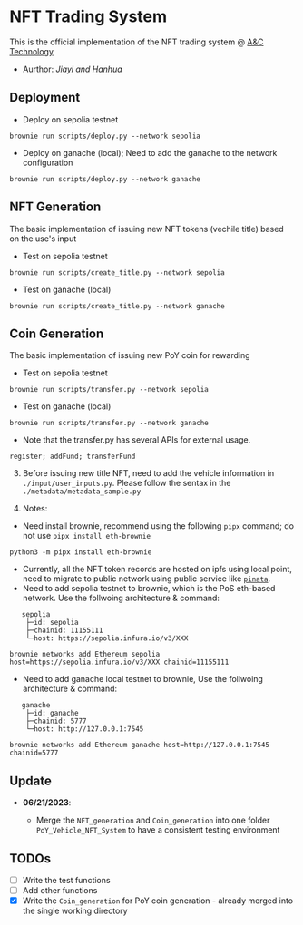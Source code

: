 # NFT Trading System
This is the official implementation of the NFT trading system @ [A&amp;C Technology](https://www.linkedin.com/company/a-c-technology-inc)

- Aurthor: _[Jiayi](https://github.com/JayLuo17/) and [Hanhua](https://github.com/HenryJiang97)_


## Deployment
- Deploy on sepolia testnet
```
brownie run scripts/deploy.py --network sepolia
```

- Deploy on ganache (local); Need to add the ganache to the network configuration
```
brownie run scripts/deploy.py --network ganache
```

## NFT Generation
The basic implementation of issuing new NFT tokens (vechile title) based on the use's input

- Test on sepolia testnet
```
brownie run scripts/create_title.py --network sepolia
```

- Test on ganache (local)
```
brownie run scripts/create_title.py --network ganache
```
## Coin Generation
The basic implementation of issuing new PoY coin for rewarding

- Test on sepolia testnet
```
brownie run scripts/transfer.py --network sepolia
```

- Test on ganache (local)
```
brownie run scripts/transfer.py --network ganache
```

- Note that the transfer.py has several APIs for external usage.
```
register; addFund; transferFund
```

3. Before issuing new title NFT, need to add the vehicle information in `./input/user_inputs.py`. Please follow the sentax in the `./metadata/metadata_sample.py`

3. Notes:
- Need install brownie, recommend using the following `pipx` command; do not use `pipx install eth-brownie`
```
python3 -m pipx install eth-brownie
```
- Currently, all the NFT token records are hosted on ipfs using local point, need to migrate to public network using public service like [`pinata`](https://www.pinata.cloud/).
- Need to add sepolia testnet to brownie, which is the PoS eth-based network. Use the follwoing architecture & command:
```
   sepolia
    ├─id: sepolia
    ├─chainid: 11155111
    └─host: https://sepolia.infura.io/v3/XXX

brownie networks add Ethereum sepolia host=https://sepolia.infura.io/v3/XXX chainid=11155111
```

- Need to add ganache local testnet to brownie,  Use the follwoing architecture & command:
```
   ganache
    ├─id: ganache
    ├─chainid: 5777
    └─host: http://127.0.0.1:7545

brownie networks add Ethereum ganache host=http://127.0.0.1:7545 chainid=5777
```

## Update

- **06/21/2023**: 
    
    - Merge the `NFT_generation` and `Coin_generation` into one folder `PoY_Vehicle_NFT_System` to have a consistent testing environment

## TODOs
- [ ] Write the test functions
- [ ] Add other functions
- [x] Write the `Coin_generation` for PoY coin generation - already merged into the single working directory
